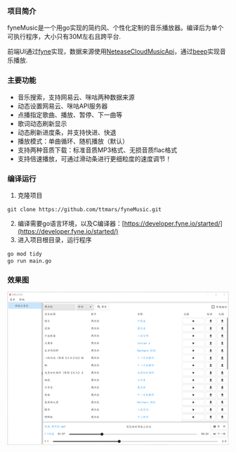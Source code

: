 ### 项目简介

fyneMusic是一个用go实现的简约风、个性化定制的音乐播放器。编译后为单个可执行程序，大小只有30M左右且跨平台.

前端UI通过[fyne](https://github.com/fyne-io/fyne)实现，数据来源使用[NeteaseCloudMusicApi](https://github.com/Binaryify/NeteaseCloudMusicApi)，通过[beep](https://github.com/faiface/beep)实现音乐播放.

### 主要功能

- 音乐搜索，支持网易云、咪咕两种数据来源
- 动态设置网易云、咪咕API服务器
- 点播指定歌曲、播放、暂停、下一曲等
- 歌词动态刷新显示
- 动态刷新进度条，并支持快进、快退
- 播放模式：单曲循环、随机播放（默认）
- 支持两种音质下载：标准音质MP3格式、无损音质flac格式
- 支持倍速播放，可通过滑动条进行更细粒度的速度调节！

### 编译运行

1. 克隆项目

```shell
git clone https://github.com/ttmars/fyneMusic.git
```

2. 编译需要go语言环境，以及C编译器：[https://developer.fyne.io/started/](https://developer.fyne.io/started/)
3. 进入项目根目录，运行程序

```shell
go mod tidy
go run main.go
```

### 效果图

![image](https://raw.githubusercontent.com/ttmars/image/06d0d3f72f0bda46c8584687546830bbaa3e79f6/github/fyne.png)
